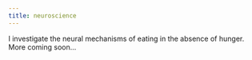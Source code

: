 ```yaml
---
title: neuroscience
---
```

I investigate the neural mechanisms of eating in the absence of hunger.
More coming soon...
